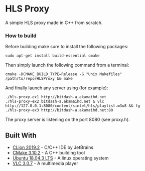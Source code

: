 # HLS Proxy

A simple HLS proxy made in C++ from scratch.

### How to build

Before building make sure to install the following packages:
```shell script
sudo apt-get install build-essential cmake
```

Then simply launch the following command from a terminal:
```shell script
cmake -DCMAKE_BUILD_TYPE=Release -G "Unix Makefiles" /path/to/repo/HLSProxy && make
```

And finally launch any server using (for example):
```shell script
./hls-proxy-ex1 http://bitdash-a.akamaihd.net
./hls-proxy-ex2 bitdash-a.akamaihd.net & vlc http://127.0.0.1:8080/content/sintel/hls/playlist.m3u8 && fg
./hls-proxy-ex3 http://bitdash-a.akamaihd.net:80
```

The proxy server is listening on the port 8080 (see proxy.h).

## Built With

* [CLion 2019.2](https://www.jetbrains.com/clion/) - C/C++ IDE by JetBrains
* [CMake 3.10.2](https://cmake.org/) - A C++ building tool
* [Ubuntu 18.04.3 LTS](https://ubuntu.com/) - A linux operating system
* [VLC 3.0.7](https://www.videolan.org/vlc/index.html) - A multimedia player
